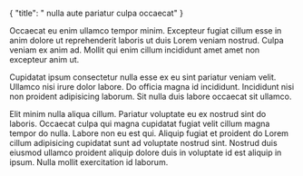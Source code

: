 {
  "title": " nulla aute pariatur culpa occaecat"
}

Occaecat eu enim ullamco tempor minim. Excepteur fugiat cillum esse in anim dolore ut reprehenderit laboris ut duis Lorem veniam nostrud. Culpa veniam ex anim ad. Mollit qui enim cillum incididunt amet amet non excepteur anim ut.

Cupidatat ipsum consectetur nulla esse ex eu sint pariatur veniam velit. Ullamco nisi irure dolor labore. Do officia magna id incididunt. Incididunt nisi non proident adipisicing laborum. Sit nulla duis labore occaecat sit ullamco.

Elit minim nulla aliqua cillum. Pariatur voluptate eu ex nostrud sint do laboris. Occaecat culpa qui magna cupidatat fugiat velit cillum magna tempor do nulla. Labore non eu est qui. Aliquip fugiat et proident do Lorem cillum adipisicing cupidatat sunt ad voluptate nostrud sint. Nostrud duis eiusmod ullamco proident aliquip dolore duis in voluptate id est aliquip in ipsum. Nulla mollit exercitation id laborum.